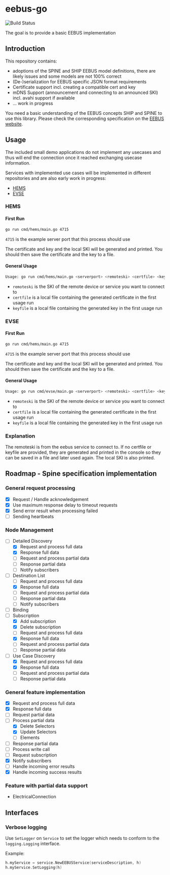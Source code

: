 # eebus-go

![Build Status](https://github.com/DerAndereAndi/eebus-go/actions/workflows/default.yml/badge.svg?branch=dev)

The goal is to provide a basic EEBUS implementation

## Introduction

This repository contains:

- adoptions of the SPINE and SHIP EEBUS model definitions, there are likely issues and some models are not 100% correct
- (De-)serialization for EEBUS specific JSON format requirements
- Certificate support incl. creating a compatible cert and key
- mDNS Support (announcement and connecting to an announced SKI) incl. avahi support if available
- ... work in progress

You need a basic understanding of the EEBUS concepts SHIP and SPINE to use this library. Please check the corresponding specification on the [EEBUS website](https://eebus.org).

## Usage

The included small demo applications do not implement any usecases and thus will end the connection once it reached exchanging usecase information.

Services with implemented use cases will be implemented in different repositories and are also early work in progress:

- [HEMS](https://github.com/DerAndereAndi/eebus-go-cem)
- [EVSE](https://github.com/DerAndereAndi/eebus-go-evse)

### HEMS

#### First Run

```sh
go run cmd/hems/main.go 4715
```

`4715` is the example server port that this process should use

The certificate and key and the local SKI will be generated and printed. You should then save the certificate and the key to a file.

#### General Usage

```sh
Usage: go run cmd/hems/main.go <serverport> <remoteski> <certfile> <keyfile>
```

- `remoteski` is the SKI of the remote device or service you want to connect to
- `certfile` is a local file containing the generated certificate in the first usage run
- `keyfile` is a local file containing the generated key in the first usage run

### EVSE

#### First Run

```sh
go run cmd/hems/main.go 4715
```

`4715` is the example server port that this process should use

The certificate and key and the local SKI will be generated and printed. You should then save the certificate and the key to a file.

#### General Usage

```sh
Usage: go run cmd/evse/main.go <serverport> <remoteski> <certfile> <keyfile>
```

- `remoteski` is the SKI of the remote device or service you want to connect to
- `certfile` is a local file containing the generated certificate in the first usage run
- `keyfile` is a local file containing the generated key in the first usage run

### Explanation

The remoteski is from the eebus service to connect to.
If no certfile or keyfile are provided, they are generated and printed in the console so they can be saved in a file and later used again. The local SKI is also printed.

## Roadmap - Spine specification implementation

### General request processing

- [x] Request / Handle acknowledgement
- [x] Use maximum response delay to timeout requests
- [X] Send error result when processing failed
- [ ] Sending heartbeats

### Node Management

- [ ] Detailed Discovery
  - [X] Request and process full data
  - [X] Response full data
  - [ ] Request and process partial data
  - [ ] Response partial data
  - [ ] Notify subscribers
- [ ] Destination List
  - [ ] Request and process full data
  - [X] Response full data
  - [ ] Request and process partial data
  - [ ] Response partial data
  - [ ] Notify subscribers
- [ ] Binding
- [ ] Subscription
  - [X] Add subscription
  - [x] Delete subscription
  - [ ] Request and process full data
  - [X] Response full data
  - [ ] Request and process partial data
  - [ ] Response partial data
- [ ] Use Case Discovery
  - [X] Request and process full data
  - [X] Response full data
  - [ ] Request and process partial data
  - [ ] Response partial data

### General feature implementation

- [X] Request and process full data
- [X] Response full data
- [ ] Request partial data
- [ ] Process partial data
  - [X] Delete Selectors
  - [X] Update Selectors
  - [ ] Elements
- [ ] Response partial data
- [ ] Process write call
- [ ] Request subscription
- [X] Notify subscribers
- [ ] Handle incoming error results
- [X] Handle incoming success results

### Feature with partial data support

- ElectricalConnection

## Interfaces

### Verbose logging

Use `SetLogger` on `Service` to set the logger which needs to conform to the `logging.Logging` interface.

Example:

```go
h.myService = service.NewEEBUSService(serviceDescription, h)
h.myService.SetLogging(h)
```
